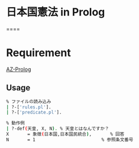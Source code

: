 # 日本国憲法 in Prolog
====

# Requirement
[AZ-Prolog](http://www.az-prolog.com)

## Usage
``` sh
% ファイルの読み込み
| ?-['rules.pl'].
| ?-['predicate.pl'].

% 動作例
| ?-def(天皇, X, N). % 天皇とはなんですか？
X       = 象徴(日本国,日本国民統合),		% 回答
N       = 1							% 参照条文番号
```
